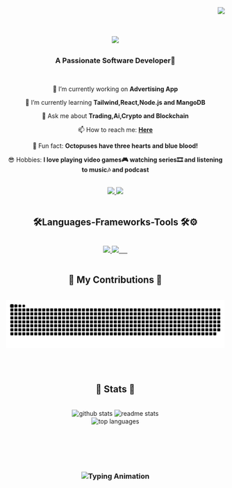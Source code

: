 <img align="right" src="https://visitor-badge.laobi.icu/badge?page_id=29Monty.29Monty" />
<br>
<h1 align="center">
  <img src="https://readme-typing-svg.herokuapp.com/?font=Righteous&size=35&center=true&vCenter=true&width=500&height=70&duration=4000&lines=Hey+There!👋+👋+;+I'm+Pilimon+Alex!" />
</h1>

<h3 align="center">A Passionate Software Developer👨</h3>

<br>

<div align="center">

 🔭 I’m currently working on **Advertising App**
  
 🌱 I’m currently learning **Tailwind,React,Node.js and MangoDB**
  
 💬 Ask me about **Trading,Ai,Crypto and Blockchain**
  
 📫 How to reach me: **[Here](www.linkedin.com/in/philimon-alex-0a606a261)**
  
 🧠 Fun fact: **Octopuses have three hearts and blue blood!**
  
  😎 Hobbies: **I love playing video games🎮 watching series🎞 and listening to music🎶 and podcast**

 </div>
 
<br>

<div align="center">
  <a href="mailto:pedro.sales.madmonty29@gmail.com">
    <img src="https://img.shields.io/badge/Gmail-333333?style=for-the-badge&logo=gmail&logoColor=red" target="_blank" />
  </a>

  <a href="https:/www.linkedin.com/in/philimon-alex-0a606a261" target="_blank">
    <img src="https://img.shields.io/badge/LinkedIn-0077B5?style=for-the-badge&logo=linkedin&logoColor=white" target="_blank" />
  </a>
</div>

<br>

<h2 align="center">🛠Languages-Frameworks-Tools 🛠⚙</h2>
<br/>
<div align="center">
    <a href="https://skillicons.dev">
        <img src="https://skillicons.dev/icons?i=nodejs,github,python,javascript,firebase,mongodb,c,java" />
        <img src="https://skillicons.dev/icons?i=react,bootstrap,mysql,html,css,vscode,figma,ai" />
    </a>
</div>
<br>

<div align="center">
    <h2>🎃 My Contributions 🎃</h2>
    <br>
    <img alt="make eating my contributions" src="https://github.com/salesp07/salesp07/blob/output/github-contribution-grid-snake.svg" />
    <br/><br/><br/>
</div>
<br/>

<h2 align="center">📃 Stats 📃</h2>
<br/>
<div align="center">
    <img width="390" src="https://github-readme-stats.vercel.app/api?username=29Monty&count_private=true&theme=react&border_radius=18" alt="github stats"/>
    <img width="390" src="https://github-readme-stats.vercel.app/api?username=29Monty&count_private=true&show_icons=true&theme=react&hide_border=true&border_radius=18" alt="readme stats"/>
    <br/>
    <img width="335" align="center" src="https://github-readme-stats.vercel.app/api/top-langs/?username=29Monty&layout=compact&theme=react&border_radius=18&hide_border=true" alt="top languages"/>
</div>
<br/><br/>

<div align="center">
    <br/><br/>
    <br/>
    <h3 align="center">
        <img src="https://readme-typing-svg.herokuapp.com/?font=Righteous&size=25&center=true&vCenter=true&width=500&height=70&duration=4000&lines=Thanks+for+visiting!+%F0%9F%98%8A;Let's+connect+on+LinkedIn!+%F0%9F%91%8B;Let's+connect+on+Instagram!+%F0%9F%91%8B" alt="Typing Animation" />
    </h3>
</div>
<br/>
